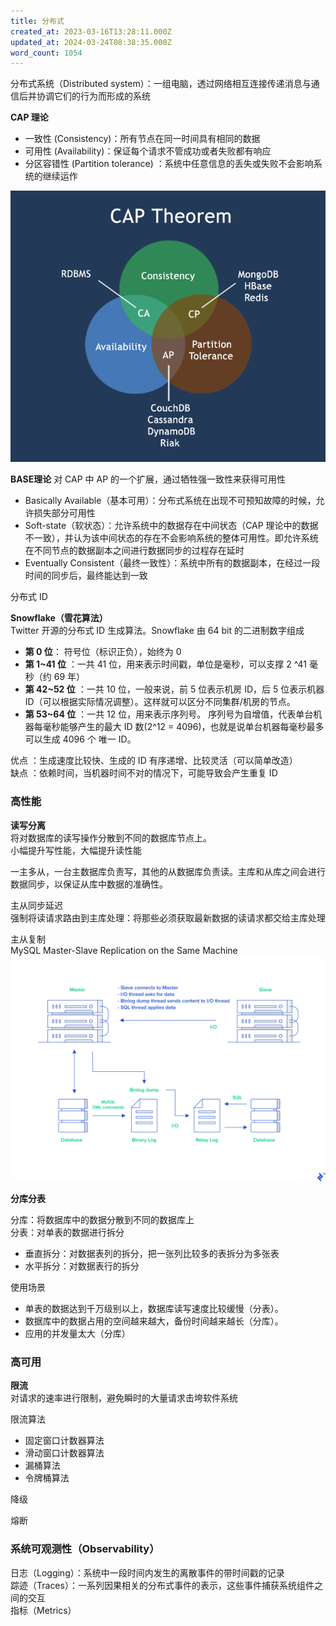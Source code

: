 ```yaml
---
title: 分布式
created_at: 2023-03-16T13:28:11.000Z
updated_at: 2024-03-24T08:38:35.000Z
word_count: 1054
---  
```


分布式系统（Distributed system）：一组电脑，透过网络相互连接传递消息与通信后并协调它们的行为而形成的系统


**CAP 理论**

- 一致性 (Consistency)：所有节点在同一时间具有相同的数据
- 可用性 (Availability)：保证每个请求不管成功或者失败都有响应
- 分区容错性 (Partition tolerance) ：系统中任意信息的丢失或失败不会影响系统的继续运作

![](./assets/1678973311038-7a9b7508-de2c-4b9e-a191-ad979e2c4758.png)

**BASE理论**   对 CAP  中 AP 的一个扩展，通过牺牲强一致性来获得可用性

- Basically Available（基本可用）：分布式系统在出现不可预知故障的时候，允许损失部分可用性
- Soft-state（软状态）：允许系统中的数据存在中间状态（CAP 理论中的数据不一致），并认为该中间状态的存在不会影响系统的整体可用性。即允许系统在不同节点的数据副本之间进行数据同步的过程存在延时
- Eventually Consistent（最终一致性）：系统中所有的数据副本，在经过一段时间的同步后，最终能达到一致










分布式 ID

**Snowflake（雪花算法）**  <br />  Twitter 开源的分布式 ID 生成算法。Snowflake 由 64 bit 的二进制数字组成

- **第 0 位**： 符号位（标识正负），始终为 0
- **第 1~41 位** ：一共 41 位，用来表示时间戳，单位是毫秒，可以支撑 2 ^41 毫秒（约 69 年）
- **第 42~52 位** ：一共 10 位，一般来说，前 5 位表示机房 ID，后 5 位表示机器 ID（可以根据实际情况调整）。这样就可以区分不同集群/机房的节点。
- **第 53~64 位** ：一共 12 位，用来表示序列号。 序列号为自增值，代表单台机器每毫秒能够产生的最大 ID 数(2^12 = 4096)，也就是说单台机器每毫秒最多可以生成 4096 个 唯一 ID。

优点 ：生成速度比较快、生成的 ID 有序递增、比较灵活（可以简单改造）  <br />  缺点 ：依赖时间，当机器时间不对的情况下，可能导致会产生重复 ID



### 高性能

**读写分离**  <br />  将对数据库的读写操作分散到不同的数据库节点上。  <br />  小幅提升写性能，大幅提升读性能


一主多从，一台主数据库负责写，其他的从数据库负责读。主库和从库之间会进行数据同步，以保证从库中数据的准确性。



主从同步延迟  <br />  强制将读请求路由到主库处理：将那些必须获取最新数据的读请求都交给主库处理

主从复制  <br />  MySQL Master-Slave Replication on the Same Machine  <br />  ![](./assets/1678975043207-ea2254c6-a180-48a9-aefe-d2f32da461b6.png)




**分库分表**

分库：将数据库中的数据分散到不同的数据库上  <br />  分表：对单表的数据进行拆分

- 垂直拆分：对数据表列的拆分，把一张列比较多的表拆分为多张表
- 水平拆分：对数据表行的拆分

使用场景

- 单表的数据达到千万级别以上，数据库读写速度比较缓慢（分表）。
- 数据库中的数据占用的空间越来越大，备份时间越来越长（分库）。
- 应用的并发量太大（分库）



### 高可用

**限流**  <br />  对请求的速率进行限制，避免瞬时的大量请求击垮软件系统

限流算法

- 固定窗口计数器算法
- 滑动窗口计数器算法
- 漏桶算法
- 令牌桶算法



降级

熔断




### 系统可观测性（Observability）

日志（Logging）：系统中一段时间内发生的离散事件的带时间戳的记录  <br />  踪迹（Traces）：一系列因果相关的分布式事件的表示，这些事件捕获系统组件之间的交互  <br />  指标（Metrics）





